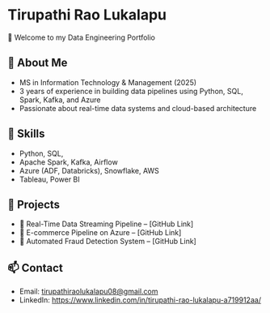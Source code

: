# Tirupathi Rao Lukalapu

👋 Welcome to my Data Engineering Portfolio

## 🚀 About Me
- MS in Information Technology & Management (2025)
- 3 years of experience in building data pipelines using Python, SQL, Spark, Kafka, and Azure
- Passionate about real-time data systems and cloud-based architecture

## 🧠 Skills
- Python, SQL,
- Apache Spark, Kafka, Airflow
- Azure (ADF, Databricks), Snowflake, AWS
- Tableau, Power BI

## 📂 Projects
- 🔹 Real-Time Data Streaming Pipeline – [GitHub Link]
- 🔹 E-commerce Pipeline on Azure – [GitHub Link]
- 🔹 Automated Fraud Detection System – [GitHub Link]

## 📫 Contact
- Email: tirupathiraolukalapu08@gmail.com
- LinkedIn: https://www.linkedin.com/in/tirupathi-rao-lukalapu-a719912aa/
